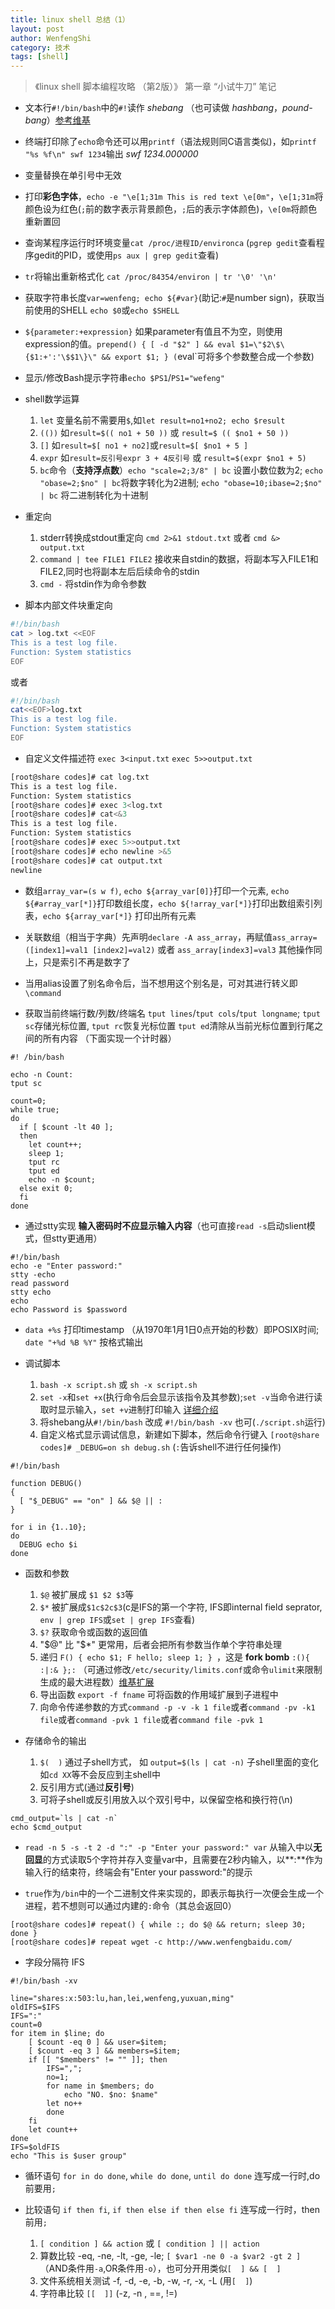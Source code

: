 ```yaml
---
title: linux shell 总结（1） 
layout: post
author: WenfengShi
category: 技术
tags: [shell]
---
```


> 《linux shell 脚本编程攻略 （第2版）》 第一章 “小试牛刀” 笔记

- 文本行`#!/bin/bash`中的`#!`读作 *shebang* （也可读做 *hashbang*，*pound-bang*）[参考维基](https://en.wikipedia.org/wiki/Shebang_(Unix))

- 终端打印除了`echo`命令还可以用`printf`（语法规则同C语言类似)，如`printf "%s %f\n" swf 1234`输出 *swf 1234.000000*

- 变量替换在单引号中无效

- 打印**彩色字体**，`echo -e "\e[1;31m This is red text \e[0m"`，`\e[1;31m`将颜色设为红色(`;`前的数字表示背景颜色，`;`后的表示字体颜色)，`\e[0m`将颜色重新置回

- 查询某程序运行时环境变量`cat /proc/进程ID/environca` (`pgrep gedit`查看程序gedit的PID，或使用`ps aux | grep gedit`查看)

- `tr`将输出重新格式化 `cat /proc/84354/environ | tr '\0' '\n'`

- 获取字符串长度`var=wenfeng; echo ${#var}`(助记:`#`是number sign)，获取当前使用的SHELL `echo $0`或`echo $SHELL`

- `${parameter:+expression}` 如果parameter有值且不为空，则使用expression的值。`prepend() { [ -d "$2" ] && eval $1=\"$2\$\{$1:+':'\$$1\}\" && export $1; } (`eval`可将多个参数整合成一个参数)

- 显示/修改Bash提示字符串`echo $PS1`/`PS1="wefeng"`

- shell数学运算

    1. `let` 变量名前不需要用`$`,如`let result=no1+no2; echo $result`
    2. `(())` 如`result=$(( no1 + 50 ))` 或 `result=$ (( $no1 + 50 ))`
    3. `[]` 如`result=$[ no1 + no2]`或`result=$[ $no1 + 5 ]`
    4. `expr` 如`result=反引号expr 3 + 4反引号` 或 `result=$(expr $no1 + 5)`
    5. `bc`命令（**支持浮点数**）`echo "scale=2;3/8" | bc` 设置小数位数为2; `echo "obase=2;$no" | bc`将数字转化为2进制; `echo "obase=10;ibase=2;$no" | bc` 将二进制转化为十进制

- 重定向 
    1. stderr转换成stdout重定向 `cmd 2>&1 stdout.txt` 或者 `cmd &> output.txt`
    2. `command | tee FILE1 FILE2` 接收来自stdin的数据，将副本写入FILE1和FILE2,同时也将副本左后后续命令的stdin
    3. `cmd -` 将stdin作为命令参数

- 脚本内部文件块重定向

```sh
#!/bin/bash
cat > log.txt <<EOF
This is a test log file.
Function: System statistics
EOF
```

或者

```sh
#!/bin/bash
cat<<EOF>log.txt
This is a test log file.
Function: System statistics
EOF
```

- 自定义文件描述符 `exec 3<input.txt` `exec 5>>output.txt`

```bash
[root@share codes]# cat log.txt 
This is a test log file.
Function: System statistics
[root@share codes]# exec 3<log.txt 
[root@share codes]# cat<&3
This is a test log file.
Function: System statistics
[root@share codes]# exec 5>>output.txt
[root@share codes]# echo newline >&5
[root@share codes]# cat output.txt 
newline
```

- 数组`array_var=(s w f)`, `echo ${array_var[0]}`打印一个元素, `echo ${#array_var[*]}`打印数组长度，`echo ${!array_var[*]}`打印出数组索引列表，`echo ${array_var[*]}` 打印出所有元素

- 关联数组（相当于字典）先声明`declare -A ass_array`，再赋值`ass_array=([index1]=val1 [index2]=val2)` 或者 `ass_array[index3]=val3` 其他操作同上，只是索引不再是数字了

- 当用alias设置了别名命令后，当不想用这个别名是，可对其进行转义即 `\command`

- 获取当前终端行数/列数/终端名 `tput lines`/`tput cols`/`tput longname`; `tput sc`存储光标位置, `tput rc`恢复光标位置 `tput ed`清除从当前光标位置到行尾之间的所有内容 （下面实现一个计时器）

```
#! /bin/bash

echo -n Count:
tput sc

count=0;
while true;
do
  if [ $count -lt 40 ];
  then
    let count++;
    sleep 1;
    tput rc
    tput ed
    echo -n $count;
  else exit 0;
  fi
done
```

- 通过stty实现 **输入密码时不应显示输入内容**（也可直接`read -s`启动slient模式，但stty更通用）

```
#!/bin/bash
echo -e "Enter password:"
stty -echo
read password
stty echo
echo
echo Password is $password
```

- `data +%s` 打印timestamp （从1970年1月1日0点开始的秒数）即POSIX时间; `date "+%d %B %Y"` 按格式输出

- 调试脚本
    1. `bash -x script.sh` 或 `sh -x script.sh`
    2. `set -x`和`set +x`(执行命令后会显示该指令及其参数);`set -v`当命令进行读取时显示输入，`set +v`进制打印输入 [详细介绍](http://man.linuxde.net/set)
    3. 将shebang从`#!/bin/bash` 改成 `#!/bin/bash -xv` 也可(`./script.sh`运行)
    4. 自定义格式显示调试信息，新建如下脚本，然后命令行键入 `[root@share codes]# _DEBUG=on sh debug.sh` (`:`告诉shell不进行任何操作)

```
#!/bin/bash

function DEBUG()
{
  [ "$_DEBUG" == "on" ] && $@ || :
}

for i in {1..10};
do
  DEBUG echo $i
done
```

- 函数和参数
    1. `$@` 被扩展成 `$1 $2 $3`等
    2. `$*` 被扩展成`$1c$2c$3`(c是IFS的第一个字符, IFS即internal field seprator, `env | grep IFS`或`set | grep IFS`查看)
    3. `$?` 获取命令或函数的返回值
    4. "$@" 比 "$*" 更常用，后者会把所有参数当作单个字符串处理
    5. 递归 `F() { echo $1; F hello; sleep 1; } `，这是 **fork bomb** `:(){ :|:& };:` （可通过修改`/etc/security/limits.conf`或命令`ulimit`来限制生成的最大进程数）[维基扩展](https://en.wikipedia.org/wiki/Fork_bomb)
    6. 导出函数 `export -f fname` 可将函数的作用域扩展到子进程中
    7. 向命令传递参数的方式`command -p -v -k 1 file`或者`command -pv -k1 file`或者`command -pvk 1 file`或者`command file -pvk 1`

- 存储命令的输出
    1. `$(  )` 通过子shell方式， 如 `output=$(ls | cat -n)` 子shell里面的变化如`cd XX`等不会反应到主shell中
    2. 反引用方式(通过**反引号**)
    3. 可将子shell或反引用放入以个双引号中，以保留空格和换行符(\n)

```
cmd_output=`ls | cat -n`
echo $cmd_output
```

- `read -n 5 -s -t 2 -d ":" -p "Enter your password:" var` 从输入中以**无回显**的方式读取5个字符并存入变量var中，且需要在2秒内输入，以**:**作为输入行的结束符，终端会有"Enter your password:"的提示

- `true`作为`/bin`中的一个二进制文件来实现的，即表示每执行一次便会生成一个进程，若不想则可以通过内建的`:`命令（其总会返回0）

```shell
[root@share codes]# repeat() { while :; do $@ && return; sleep 30; done }
[root@share codes]# repeat wget -c http://www.wenfengbaidu.com/
```
 
- 字段分隔符 IFS

```
#!/bin/bash -xv

line="shares:x:503:lu,han,lei,wenfeng,yuxuan,ming"
oldIFS=$IFS
IFS=":"
count=0
for item in $line; do
    [ $count -eq 0 ] && user=$item;
    [ $count -eq 3 ] && members=$item;
    if [[ "$members" != "" ]]; then
        IFS=",";
        no=1;
        for name in $members; do
            echo "NO. $no: $name"
        let no++
        done
    fi
    let count++
done
IFS=$oldFIS
echo "This is $user group"
```

- 循环语句 `for in do done`, `while do done`, `until do done` 连写成一行时,do前要用`;`

- 比较语句 `if then fi`, `if then else if then else fi` 连写成一行时，then前用`;`
    1. `[ condition ] && action` 或 `[ condition ] || action`
    2. 算数比较 -eq, -ne, -lt, -ge, -le; `[ $var1 -ne 0 -a $var2 -gt 2 ]`（AND条件用`-a`,OR条件用`-o`），也可分开用类似`[  ] && [  ]`
    3. 文件系统相关测试 -f, -d, -e, -b, -w, -r, -x, -L (用`[  ]`)
    4. 字符串比较 `[[  ]]` (-z, -n , ==, !=)

